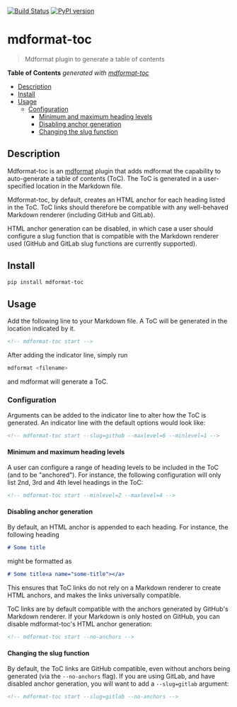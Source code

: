 [![Build Status](<https://github.com/hukkinj1/mdformat-toc/workflows/Tests/badge.svg?branch=master>)](<https://github.com/hukkinj1/mdformat-toc/actions?query=workflow%3ATests+branch%3Amaster+event%3Apush>)
[![PyPI version](<https://img.shields.io/pypi/v/mdformat-toc>)](<https://pypi.org/project/mdformat-toc>)

# mdformat-toc

> Mdformat plugin to generate a table of contents

**Table of Contents**  *generated with [mdformat-toc](<https://github.com/hukkinj1/mdformat-toc>)*

<!-- mdformat-toc start --slug=github --no-anchors --maxlevel=6 --minlevel=2 -->

- [Description](<#description>)
- [Install](<#install>)
- [Usage](<#usage>)
  - [Configuration](<#configuration>)
    - [Minimum and maximum heading levels](<#minimum-and-maximum-heading-levels>)
    - [Disabling anchor generation](<#disabling-anchor-generation>)
    - [Changing the slug function](<#changing-the-slug-function>)

<!-- mdformat-toc end -->

## Description

Mdformat-toc is an [mdformat](<https://github.com/executablebooks/mdformat>) plugin
that adds mdformat the capability to auto-generate a table of contents (ToC).
The ToC is generated in a user-specified location in the Markdown file.

Mdformat-toc, by default, creates an HTML anchor for each heading listed in the ToC.
ToC links should therefore be compatible with any well-behaved Markdown renderer (including GitHub and GitLab).

HTML anchor generation can be disabled, in which case a user should configure a slug function that is compatible with the Markdown renderer used (GitHub and GitLab slug functions are currently supported).

## Install

```bash
pip install mdformat-toc
```

## Usage

Add the following line to your Markdown file.
A ToC will be generated in the location indicated by it.

```markdown
<!-- mdformat-toc start -->
```

After adding the indicator line, simply run

```bash
mdformat <filename>
```

and mdformat will generate a ToC.

### Configuration

Arguments can be added to the indicator line to alter how the ToC is generated.
An indicator line with the default options would look like:

```markdown
<!-- mdformat-toc start --slug=github --maxlevel=6 --minlevel=1 -->
```

#### Minimum and maximum heading levels

A user can configure a range of heading levels to be included in the ToC (and to be "anchored").
For instance, the following configuration will only list 2nd, 3rd and 4th level headings in the ToC:

```markdown
<!-- mdformat-toc start --minlevel=2 --maxlevel=4 -->
```

#### Disabling anchor generation

By default, an HTML anchor is appended to each heading.
For instance, the following heading

```markdown
# Some title
```

might be formatted as

```markdown
# Some title<a name="some-title"></a>
```

This ensures that ToC links do not rely on a Markdown renderer to create HTML anchors,
and makes the links universally compatible.

ToC links are by default compatible with the anchors generated by GitHub's Markdown renderer.
If your Markdown is only hosted on GitHub, you can disable mdformat-toc's HTML anchor generation:

```markdown
<!-- mdformat-toc start --no-anchors -->
```

#### Changing the slug function

By default, the ToC links are GitHub compatible, even without anchors being generated (via the `--no-anchors` flag).
If you are using GitLab,
and have disabled anchor generation,
you will want to add a `--slug=gitlab` argument:

```markdown
<!-- mdformat-toc start --slug=gitlab --no-anchors -->
```
